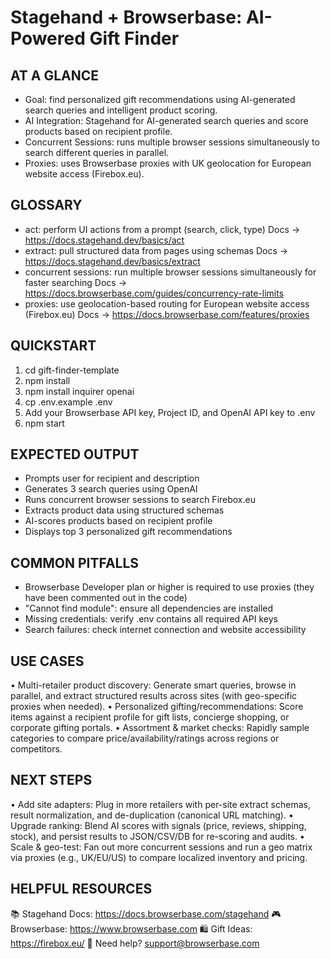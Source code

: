 # Stagehand + Browserbase: AI-Powered Gift Finder

## AT A GLANCE
- Goal: find personalized gift recommendations using AI-generated search queries and intelligent product scoring.
- AI Integration: Stagehand for AI-generated search queries and score products based on recipient profile.
- Concurrent Sessions: runs multiple browser sessions simultaneously to search different queries in parallel.
- Proxies: uses Browserbase proxies with UK geolocation for European website access (Firebox.eu).

## GLOSSARY
- act: perform UI actions from a prompt (search, click, type)
  Docs → https://docs.stagehand.dev/basics/act
- extract: pull structured data from pages using schemas
  Docs → https://docs.stagehand.dev/basics/extract
- concurrent sessions: run multiple browser sessions simultaneously for faster searching
  Docs → https://docs.browserbase.com/guides/concurrency-rate-limits
- proxies: use geolocation-based routing for European website access (Firebox.eu)
  Docs → https://docs.browserbase.com/features/proxies

## QUICKSTART
 1) cd gift-finder-template
 2) npm install
 3) npm install inquirer openai
 4) cp .env.example .env
 5) Add your Browserbase API key, Project ID, and OpenAI API key to .env
 6) npm start

## EXPECTED OUTPUT
- Prompts user for recipient and description
- Generates 3 search queries using OpenAI
- Runs concurrent browser sessions to search Firebox.eu
- Extracts product data using structured schemas
- AI-scores products based on recipient profile
- Displays top 3 personalized gift recommendations

## COMMON PITFALLS
- Browserbase Developer plan or higher is required to use proxies (they have been commented out in the code)
- "Cannot find module": ensure all dependencies are installed
- Missing credentials: verify .env contains all required API keys
- Search failures: check internet connection and website accessibility

## USE CASES
• Multi-retailer product discovery: Generate smart queries, browse in parallel, and extract structured results across sites (with geo-specific proxies when needed).
• Personalized gifting/recommendations: Score items against a recipient profile for gift lists, concierge shopping, or corporate gifting portals.
• Assortment & market checks: Rapidly sample categories to compare price/availability/ratings across regions or competitors.

## NEXT STEPS
• Add site adapters: Plug in more retailers with per-site extract schemas, result normalization, and de-duplication (canonical URL matching).
• Upgrade ranking: Blend AI scores with signals (price, reviews, shipping, stock), and persist results to JSON/CSV/DB for re-scoring and audits.
• Scale & geo-test: Fan out more concurrent sessions and run a geo matrix via proxies (e.g., UK/EU/US) to compare localized inventory and pricing.

## HELPFUL RESOURCES
📚 Stagehand Docs:     https://docs.browserbase.com/stagehand
🎮 Browserbase:        https://www.browserbase.com
🛍️ Gift Ideas:         https://firebox.eu/
📧 Need help?          support@browserbase.com
